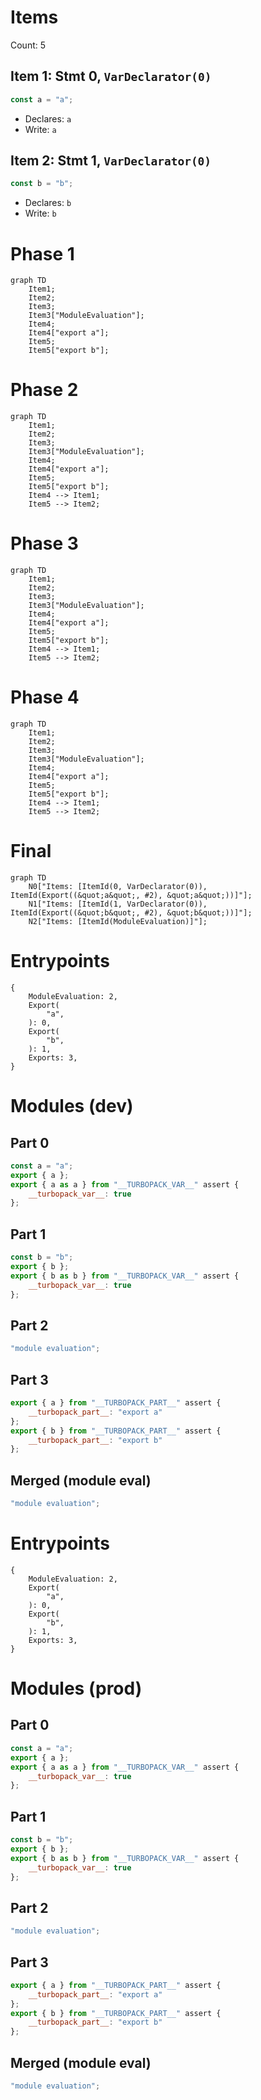 # Items

Count: 5

## Item 1: Stmt 0, `VarDeclarator(0)`

```js
const a = "a";

```

- Declares: `a`
- Write: `a`

## Item 2: Stmt 1, `VarDeclarator(0)`

```js
const b = "b";

```

- Declares: `b`
- Write: `b`

# Phase 1
```mermaid
graph TD
    Item1;
    Item2;
    Item3;
    Item3["ModuleEvaluation"];
    Item4;
    Item4["export a"];
    Item5;
    Item5["export b"];
```
# Phase 2
```mermaid
graph TD
    Item1;
    Item2;
    Item3;
    Item3["ModuleEvaluation"];
    Item4;
    Item4["export a"];
    Item5;
    Item5["export b"];
    Item4 --> Item1;
    Item5 --> Item2;
```
# Phase 3
```mermaid
graph TD
    Item1;
    Item2;
    Item3;
    Item3["ModuleEvaluation"];
    Item4;
    Item4["export a"];
    Item5;
    Item5["export b"];
    Item4 --> Item1;
    Item5 --> Item2;
```
# Phase 4
```mermaid
graph TD
    Item1;
    Item2;
    Item3;
    Item3["ModuleEvaluation"];
    Item4;
    Item4["export a"];
    Item5;
    Item5["export b"];
    Item4 --> Item1;
    Item5 --> Item2;
```
# Final
```mermaid
graph TD
    N0["Items: [ItemId(0, VarDeclarator(0)), ItemId(Export((&quot;a&quot;, #2), &quot;a&quot;))]"];
    N1["Items: [ItemId(1, VarDeclarator(0)), ItemId(Export((&quot;b&quot;, #2), &quot;b&quot;))]"];
    N2["Items: [ItemId(ModuleEvaluation)]"];
```
# Entrypoints

```
{
    ModuleEvaluation: 2,
    Export(
        "a",
    ): 0,
    Export(
        "b",
    ): 1,
    Exports: 3,
}
```


# Modules (dev)
## Part 0
```js
const a = "a";
export { a };
export { a as a } from "__TURBOPACK_VAR__" assert {
    __turbopack_var__: true
};

```
## Part 1
```js
const b = "b";
export { b };
export { b as b } from "__TURBOPACK_VAR__" assert {
    __turbopack_var__: true
};

```
## Part 2
```js
"module evaluation";

```
## Part 3
```js
export { a } from "__TURBOPACK_PART__" assert {
    __turbopack_part__: "export a"
};
export { b } from "__TURBOPACK_PART__" assert {
    __turbopack_part__: "export b"
};

```
## Merged (module eval)
```js
"module evaluation";

```
# Entrypoints

```
{
    ModuleEvaluation: 2,
    Export(
        "a",
    ): 0,
    Export(
        "b",
    ): 1,
    Exports: 3,
}
```


# Modules (prod)
## Part 0
```js
const a = "a";
export { a };
export { a as a } from "__TURBOPACK_VAR__" assert {
    __turbopack_var__: true
};

```
## Part 1
```js
const b = "b";
export { b };
export { b as b } from "__TURBOPACK_VAR__" assert {
    __turbopack_var__: true
};

```
## Part 2
```js
"module evaluation";

```
## Part 3
```js
export { a } from "__TURBOPACK_PART__" assert {
    __turbopack_part__: "export a"
};
export { b } from "__TURBOPACK_PART__" assert {
    __turbopack_part__: "export b"
};

```
## Merged (module eval)
```js
"module evaluation";

```
